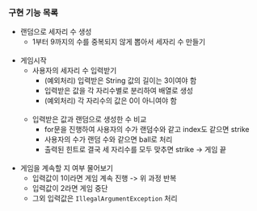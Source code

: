 ### 구현 기능 목록
- 랜덤으로 세자리 수 생성
  - 1부터 9까지의 수를 중복되지 않게 뽑아서 세자리 수 만들기
    </br></br>
- 게임시작
  - 사용자의 세자리 수 입력받기
    - (예외처리) 입력받은 String 값의 길이는 3이여야 함
    - 입력받은 값을 각 자리수별로 분리하여 배열로 생성
    - (예외처리) 각 자리수의 값은 0이 아니여야 함
      </br></br>
  - 입력받은 값과 랜덤으로 생성한 수 비교
    - for문을 진행하여 사용자의 수가 랜덤수와 같고 index도 같으면 strike
    - 사용자의 수가 랜덤 수와 같으면 ball로 처리
    - 출력된 힌트로 결국 세 자리수를 모두 맞추면 strike -> 게임 끝
      </br></br>
- 게임을 계속할 지 여부 물어보기
  - 입력값이 1이라면 게임 계속 진행 -> 위 과정 반복
  - 입력값이 2라면 게임 중단
  - 그외 입력값은 `IllegalArgumentException` 처리
